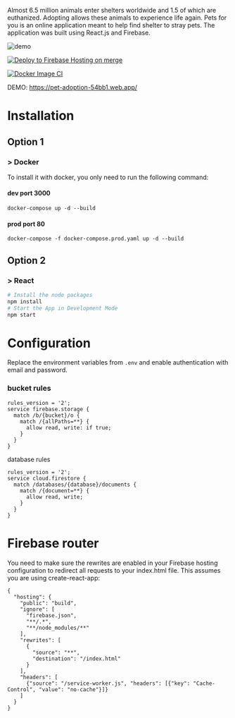 Almost 6.5 million animals enter shelters worldwide and 1.5 of which are euthanized. Adopting allows these animals to experience life again.
Pets for you is an online application meant to help find shelter to stray pets. The application was built using React.js and Firebase.

![demo](./images/demo.gif)

[![Deploy to Firebase Hosting on merge](https://github.com/Terkea/pet_adoption/actions/workflows/firebase-hosting-merge.yml/badge.svg?branch=master)](https://github.com/Terkea/pet_adoption/actions/workflows/firebase-hosting-merge.yml)

[![Docker Image CI](https://github.com/Terkea/pet_adoption/actions/workflows/docker-image.yml/badge.svg?branch=master)](https://github.com/Terkea/pet_adoption/actions/workflows/docker-image.yml)

DEMO: https://pet-adoption-54bb1.web.app/

# Installation

## Option 1

### > **Docker**

To install it with docker, you only need to run the following command:

#### dev port 3000

```
docker-compose up -d --build
```

#### prod port 80

```
docker-compose -f docker-compose.prod.yaml up -d --build
```

## Option 2

### > **React**

```bash
# Install the node packages
npm install
# Start the App in Development Mode
npm start
```

# Configuration

Replace the environment variables from `.env` and enable authentication with email and password.

### bucket rules

```
rules_version = '2';
service firebase.storage {
  match /b/{bucket}/o {
    match /{allPaths=**} {
      allow read, write: if true;
    }
  }
}
```

database rules

```
rules_version = '2';
service cloud.firestore {
  match /databases/{database}/documents {
    match /{document=**} {
      allow read, write;
    }
  }
}
```

# Firebase router

You need to make sure the rewrites are enabled in your Firebase hosting configuration to redirect all requests to your index.html file. This assumes you are using create-react-app:

```
{
  "hosting": {
    "public": "build",
    "ignore": [
      "firebase.json",
      "**/.*",
      "**/node_modules/**"
    ],
    "rewrites": [
      {
        "source": "**",
        "destination": "/index.html"
      }
    ],
    "headers": [
      {"source": "/service-worker.js", "headers": [{"key": "Cache-Control", "value": "no-cache"}]}
    ]
  }
}
```
